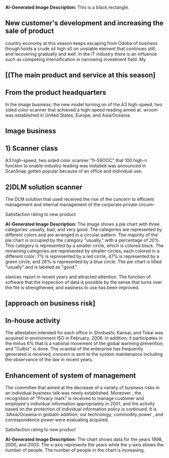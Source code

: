 <!-- image -->
**AI-Generated Image Description:** This is a black rectangle.
<!-- end image description -->


## New customer's development and increasing the sale of product

country economy at this season keeps escaping from Odoba of business though holds a crude oil high s0 on unstable element that continues still, and recovering gradually and well. In the IT industry there is an influence such as competing intensification in narrowing investment field. My

## [(The main product and service at this season]

## From the product headquarters

In the image business; the new model turning on of the A3 high-speed, two sided color scanner that achieved a high-speed reading aimed at. wroom was established in United States; Europe; and Asia/Oceania.

## Image business

## 1) Scanner class

A3 high-speed, two sided color scanner "fi-59OOC" that 100 high-n function to enable industry-leading was installed was announced in ScanSnap gotten popular because of an office and individual use.

## 2)DLM solution scanner

The DLM solution that used received the rise of the concern to efficient management and internal management of the corporate private circum-

Satisfaction rating to new product

<!-- image -->
**AI-Generated Image Description:** The image shows a pie chart with three categories: usually, bad, and very good. The categories are represented by different colors and are arranged in a circular pattern. The majority of the pie chart is occupied by the category "usually," with a percentage of 20%. This category is represented by a smaller circle, which is colored black. The remaining categories are represented by smaller circles, each colored in a different color: 7% is represented by a red circle, 47% is represented by a green circle, and 26% is represented by a blue circle. The pie chart is titled "usually" and is labeled as "good."
<!-- end image description -->


stances report in recent years and attracted attention.  The function of software that the inspection of data is possible by the sense that turns over the file is strengthened, and easiness to use has been improved.

## [approach on business risk]

## In-house activity

The attestation intended for each office in Shinbashi; Kansai; and Tokai was acquired in environment ISO in February, 2006. In addition; it participates in the minus 6% that is a national movement of the global warming prevention; and "Culbiz" is done. The scandal of the enterprise has frequently generated is received, concern is sent to the system maintenance including the observance of the law in recent years.

## Enhancement of system of management

The committee that aimed at the decrease of a variety of business risks in an individual business talk was newly established.  Moreover , the recognition of "Privacy mark" is received to manage customer and employee's individual information appropriately in 2001, and the activity based on the protection of individual information policy is continued. It is .bAsia/Oceania in globalln addition; our technology; commodity power , and correspondence power were evaluating acquired.

Satisfaction rating to new product

<!-- image -->
**AI-Generated Image Description:** The chart shows data for the years 1998, 2000, and 2003. The x-axis represents the years while the y-axis shows the number of people. The number of people in the chart is increasing.
<!-- end image description -->
